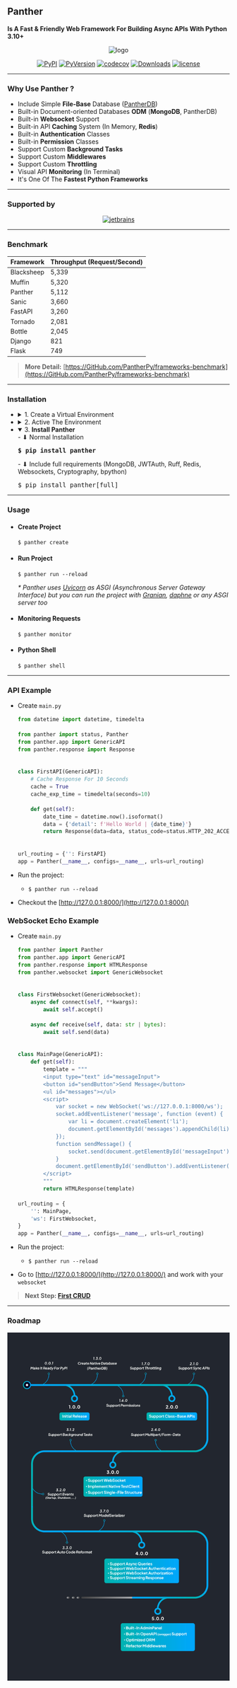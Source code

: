
## Panther 
<b>Is A Fast &  Friendly Web Framework For Building Async APIs With Python 3.10+</b> 

<p align="center">
  <img src="https://github.com/AliRn76/panther/raw/master/docs/docs/images/logo-vertical.png" alt="logo" style="width: 450px">
</p>

<center>

[![PyPI](https://img.shields.io/pypi/v/panther?label=PyPI)](https://pypi.org/project/panther/) [![PyVersion](https://img.shields.io/pypi/pyversions/panther.svg)](https://pypi.org/project/panther/) [![codecov](https://codecov.io/github/AliRn76/panther/graph/badge.svg?token=YWFQA43GSP)](https://codecov.io/github/AliRn76/panther) [![Downloads](https://static.pepy.tech/badge/panther/month)](https://pepy.tech/project/panther) [![license](https://img.shields.io/github/license/alirn76/panther.svg)](https://github.com/alirn76/panther/blob/main/LICENSE)

</center>

---

### Why Use Panther ?
- Include Simple **File-Base** Database ([PantherDB](https://pypi.org/project/pantherdb/))
- Built-in Document-oriented Databases **ODM** (**MongoDB**, PantherDB)
- Built-in **Websocket** Support
- Built-in API **Caching** System (In Memory, **Redis**)
- Built-in **Authentication** Classes
- Built-in **Permission** Classes
- Support Custom **Background Tasks**
- Support Custom **Middlewares**
- Support Custom **Throttling**
- Visual API **Monitoring** (In Terminal)
- It's One Of The **Fastest Python Frameworks** 
---

### Supported by
<center>
    <a href="https://drive.google.com/file/d/17xe1hicIiRF7SQ-clg9SETdc19SktCbV/view?usp=sharing">
      <img alt="jetbrains" src="https://github.com/AliRn76/panther/raw/master/docs/docs/images/jb_beam_50x50.png">
    </a>
</center>

---

### Benchmark

| Framework  | Throughput (Request/Second) |
|------------|-----------------------------|
| Blacksheep | 5,339                       |
| Muffin     | 5,320                       |
| Panther    | 5,112                       |
| Sanic      | 3,660                       |
| FastAPI    | 3,260                       |
| Tornado    | 2,081                       |
| Bottle     | 2,045                       |
| Django     | 821                         |
| Flask      | 749                         |


> **More Detail:** [https://GitHub.com/PantherPy/frameworks-benchmark](https://GitHub.com/PantherPy/frameworks-benchmark)

---

### Installation
- <details>
    <summary>1. Create a Virtual Environment</summary>
    <pre>$ python3 -m venv .venv</pre>
  
  </details>
  
- <details>
    <summary>2. Active The Environment</summary>
    * Linux & Mac
      <pre>$ source .venv/bin/activate</pre>
    * Windows
      <pre>$ .\.venv\Scripts\activate</pre>
  
  </details>
  
- <details open>
    <summary>3. <b>Install Panther</b></summary>
    - ⬇ Normal Installation
      <pre><b>$ pip install panther</b></pre>
    -  ⬇ Include full requirements (MongoDB, JWTAuth, Ruff, Redis, Websockets, Cryptography, bpython)
      <pre>$ pip install panther[full]</pre>
  </details>
  
---

### Usage

- #### Create Project

    ```shell
    $ panther create
    ```

- #### Run Project
    
    ```shell
    $ panther run --reload
    ```
  _* Panther uses [Uvicorn](https://github.com/encode/uvicorn) as ASGI (Asynchronous Server Gateway Interface) but you can run the project with [Granian](https://pypi.org/project/granian/), [daphne](https://pypi.org/project/daphne/) or any ASGI server too_

- #### Monitoring Requests

    ```shell
    $ panther monitor 
    ```

- #### Python Shell

    ```shell
    $ panther shell
    ```
  
---

### API Example
  - Create `main.py`

    ```python
    from datetime import datetime, timedelta
    
    from panther import status, Panther
    from panther.app import GenericAPI
    from panther.response import Response
    
    
    class FirstAPI(GenericAPI):
        # Cache Response For 10 Seconds
        cache = True
        cache_exp_time = timedelta(seconds=10)
        
        def get(self):
            date_time = datetime.now().isoformat()
            data = {'detail': f'Hello World | {date_time}'}
            return Response(data=data, status_code=status.HTTP_202_ACCEPTED)
    
    
    url_routing = {'': FirstAPI}
    app = Panther(__name__, configs=__name__, urls=url_routing)
    ```

  - Run the project:
    - `$ panther run --reload` 
  
  - Checkout the [http://127.0.0.1:8000/](http://127.0.0.1:8000/)

### WebSocket Echo Example 
  - Create `main.py`

    ```python
    from panther import Panther
    from panther.app import GenericAPI
    from panther.response import HTMLResponse
    from panther.websocket import GenericWebsocket
    
    
    class FirstWebsocket(GenericWebsocket):
        async def connect(self, **kwargs):
            await self.accept()
    
        async def receive(self, data: str | bytes):
            await self.send(data)
    
    
    class MainPage(GenericAPI):
        def get(self):
            template = """
            <input type="text" id="messageInput">
            <button id="sendButton">Send Message</button>
            <ul id="messages"></ul>
            <script>
                var socket = new WebSocket('ws://127.0.0.1:8000/ws');
                socket.addEventListener('message', function (event) {
                    var li = document.createElement('li');
                    document.getElementById('messages').appendChild(li).textContent = 'Server: ' + event.data;
                });
                function sendMessage() {
                    socket.send(document.getElementById('messageInput').value);
                }
                document.getElementById('sendButton').addEventListener('click', sendMessage);
            </script>
            """
            return HTMLResponse(template)
    
    url_routing = {
        '': MainPage,
        'ws': FirstWebsocket,
    }
    app = Panther(__name__, configs=__name__, urls=url_routing)

    ```

  - Run the project:
    - `$ panther run --reload` 
  - Go to [http://127.0.0.1:8000/](http://127.0.0.1:8000/) and work with your `websocket`



> **Next Step: [First CRUD](https://pantherpy.github.io/function_first_crud)**

---

### Roadmap

![roadmap](https://raw.githubusercontent.com/AliRn76/panther/master/docs/docs/images/roadmap.jpg)
